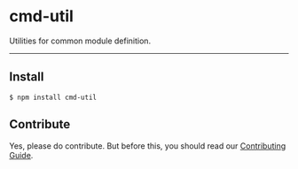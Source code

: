 # cmd-util

Utilities for common module definition.

---------------------------

## Install

```
$ npm install cmd-util
```

## Contribute

Yes, please do contribute. But before this, you should read our [Contributing Guide](https://github.com/spmjs/cmd-util/blob/master/CONTRIBUTING.md).
